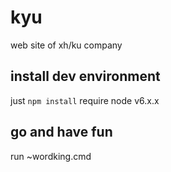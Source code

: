 # kyu
web site of xh/ku company
## install dev environment ##
just <code>npm install</code>
require node v6.x.x
## go and have fun ##
run ~wordking.cmd

